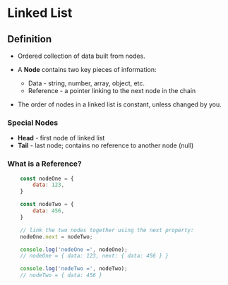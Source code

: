 # Linked List

## Definition
+ Ordered collection of data built from nodes.

+ A __Node__ contains two key pieces of information:
    - Data - string, number, array, object, etc.
    - Reference - a pointer linking to the next node in the chain

+ The order of nodes in a linked list is constant, unless changed by you.

### Special Nodes
+ __Head__ - first node of linked list
+ __Tail__ - last node; contains no reference to another node (null)

### What is a Reference?

```javascript
    const nodeOne = {
        data: 123,
    }

    const nodeTwo = {
        data: 456,
    }

    // link the two nodes together using the next property:
    nodeOne.next = nodeTwo;

    console.log('nodeOne =', nodeOne);
    // nodeOne = { data: 123, next: { data: 456 } }

    console.log('nodeTwo =', nodeTwo);
    // nodeTwo = { data: 456 }
```
